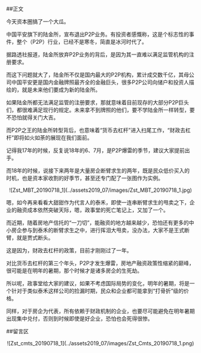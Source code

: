 ##正文

今天资本圈搞了一个大瓜。

中国平安旗下的陆金所，宣布退出P2P业务。有投资者感慨称，这是个标志性的事件，整个（P2P）行业，已经不是寒冬，简直是冰河时代了。

据路透社报道，陆金所放弃P2P业务的背后，是因为其一直难以满足监管机构的注册要求。

而这下问题就大了，陆金所不仅是国内最大的P2P机构，累计成交数千亿，其母公司中国平安更是国内金融牌照最齐全的金融巨头，很多P2P公司向储户和投资人描绘的，就是未来他们要成为新的陆金所。

如果陆金所都无法满足监管的注册要求，那就意味着目前现存的大部分P2P巨头们，都很难满足现行的规定。未来拿不到牌照的他们，要不学陆金所一样转型，要不恐怕就得关门大吉。

而P2P之王的陆金所转型背后，也意味着“货币去杠杆”进入扫尾工作，“财政去杠杆”即将如火如荼的展现在我们面前。

记得我17年的时候，反复说18年的6、7月，是P2P爆雷的季节，建议大家提前出手。

而18年的时候，说接下来两年是大量房企断臂求生的两年，既是民众低价买入的时机，也是资本家收割的好季节，甚至还专门配了一张图作为实例。

 <div align="center">![Zst_MBT_20190718_1](../assets2019_07/images/Zst_MBT_20190718_1.jpg)</div>

嗯，如今再来看看大甜甜作为代言人的泰禾，即使一连串断臂求生的甩卖之下，企业的融资成本依然突破天际，嗯，政事堂的死亡笔记上，又加了一个。

而近期，随着房地产信托的“一刀切”，能融资的地方越来越少，恐怕还有更多的中小房企参与到泰禾的断臂求生之中，进行挥泪大甩卖，没办法，大家不是王式断臂，就是贾式断头。

这是因为，财政去杠杆的政策，目前才刚刚过了一年。

对比货币去杠杆的第三个年头，P2P才发生爆雷，房地产融资政策性缩紧的巅峰，很可能是在明年的暑期，那个时候才是诸多房企的生死劫。

所以呢，政事堂给大家的建议，如果不考虑国际局势的变化，明年的暑期，将是一个针对于类似泰禾这样公司的捡漏时期，民众和企业都可能拿到“打骨折”级的价格。

同样，对于房企为代表，所有依赖于财政机制的企业，也要尽可能避免在明年暑期出现集中兑付，否则到时候即使是好企业，恐怕也会死得很惨。

##留言区
 <div align="center">![Zst_cmts_20190718_1](../assets2019_07/images/Zst_Cmts_20190718_1.png)</div>